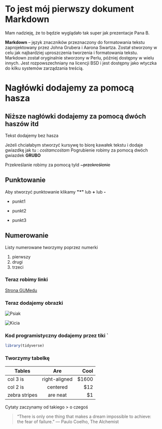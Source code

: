 # To jest mój pierwszy dokument Markdown

Mam nadzieję, że to będzie wyglądało tak super jak prezentacje Pana B.

**Markdown** – język znaczników przeznaczony do formatowania tekstu zaprojektowany przez Johna Grubera i Aarona Swartza. Został stworzony w celu jak najbardziej uproszczenia tworzenia i formatowania tekstu. Markdown został oryginalnie stworzony w Perlu, później dostępny w wielu innych. Jest rozpowszechniany na licencji BSD i jest dostępny jako wtyczka do kilku systemów zarządzania treścią.


# Nagłówki dodajemy za pomocą hasza 
## Niższe nagłówki dodajemy za pomocą dwóch haszów itd
Tekst dodajemy bez hasza

Jeżeli chciałabym stworzyć kursywę to biorę kawałek tekstu i dodaje gwiazdkę jak tu : *cośtamcośtam*
Pogrubienie robimy za pomocą dwóch gwiazdek **GRUBO**

Przekreślanie robimy za pomocą tyld ~~~przekreślenie~~

## Punktowanie
Aby stworzyć punktowanie klikamy **"*"** lub **+** lub **-**

* punkt1
+ punkt2
- punkt3

## Numerowanie 
Listy numerowane tworzymy poprzez numerki 
1. pierwszy 
2. drugi
2. trzeci

### Teraz robimy linki

[Strona GUMedu](http://gumed.edu.pl)

### Teraz dodajemy obrazki 

![Psiak](https://images.duckduckgo.com/iu/?u=https%3A%2F%2Fs-media-cache-ak0.pinimg.com%2F736x%2F8b%2F57%2F38%2F8b57384734029b348c2bbf3f6e79dccb.jpg&f=1)

![Kicia](https://images.duckduckgo.com/iu/?u=https%3A%2F%2Fmedia.giphy.com%2Fmedia%2FtrYrikHoKu2OI%2Fgiphy.gif&f=1)


### Kod programistyczny dodajemy przez tiki `
```r
library(tidyverse)
````

### Tworzymy tabelkę

| Tables        | Are           | Cool  |
| ------------- |:-------------:| -----:|
| col 3 is      | right-aligned | $1600 |
| col 2 is      | centered      |   $12 |
| zebra stripes | are neat      |    $1 |

Cytaty zaczynamy od takiego > o czegoś

> “There is only one thing that makes a dream impossible to achieve: the fear of failure.” 
― Paulo Coelho, The Alchemist



